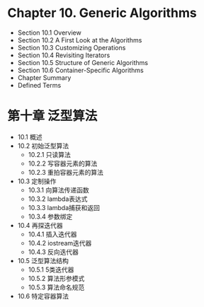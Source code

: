 # Chapter 10. Generic Algorithms

* Section 10.1 Overview
* Section 10.2 A First Look at the Algorithms 
* Section 10.3 Customizing Operations 
* Section 10.4 Revisiting Iterators
* Section 10.5 Structure of Generic Algorithms 
* Section 10.6 Container-Specific Algorithms 
* Chapter Summary
* Defined Terms

# 第十章 泛型算法

* 10.1 概述
* 10.2 初始泛型算法
    - 10.2.1 只读算法
    - 10.2.2 写容器元素的算法
    - 10.2.3 重拍容器元素的算法
* 10.3 定制操作
    - 10.3.1 向算法传递函数
    - 10.3.2 lambda表达式
    - 10.3.3 lambda捕获和返回
    - 10.3.4 参数绑定
* 10.4 再探迭代器
    - 10.4.1 插入迭代器
    - 10.4.2 iostream迭代器
    - 10.4.3 反向迭代器
* 10.5 泛型算法结构
    - 10.5.1 5类迭代器
    - 10.5.2 算法形参模式
    - 10.5.3 算法命名规范
* 10.6 特定容器算法